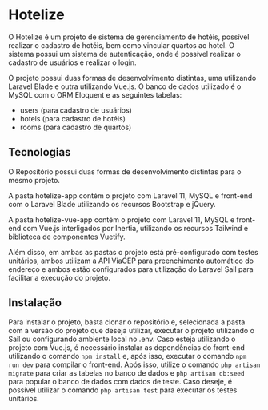 # Hotelize
 O Hotelize é um projeto de sistema de gerenciamento de hotéis, possível realizar o cadastro de hotéis, bem como vincular quartos ao hotel. O sistema possui um sistema de autenticação, onde é possível realizar o cadastro de usuários e realizar o login.

O projeto possui duas formas de desenvolvimento distintas, uma utilizando Laravel Blade e outra utilizando Vue.js. O banco de dados utilizado é o MySQL com o ORM Eloquent e as seguintes tabelas:

- users (para cadastro de usuários)
- hotels (para cadastro de hotéis)
- rooms (para cadastro de quartos)

## Tecnologias
O Repositório possui duas formas de desenvolvimento distintas para o mesmo projeto. 

A pasta hotelize-app contém o projeto com Laravel 11, MySQL e front-end com o Laravel Blade utilizando os recursos Bootstrap e jQuery.

A pasta hotelize-vue-app contém o projeto com Laravel 11, MySQL e front-end com Vue.js interligados por Inertia, utilizando os recursos Tailwind e biblioteca de componentes Vuetify. 

Além disso, em ambas as pastas o projeto está pré-configurado com testes unitários, ambos utilizam a API ViaCEP para preenchimento automático do endereço e ambos estão configurados para utilização do Laravel Sail para facilitar a execução do projeto.

## Instalação
Para instalar o projeto, basta clonar o repositório e, selecionada a pasta com a versão do projeto que deseja utilizar, executar o projeto utilizando o Sail ou configurando ambiente local no .env. Caso esteja utilizando o projeto com Vue.js, é necessário instalar as dependências do front-end utilizando o comando `npm install` e, após isso, executar o comando `npm run dev` para compilar o front-end.
Após isso, utilize o comando `php artisan migrate` para criar as tabelas no banco de dados e `php artisan db:seed` para popular o banco de dados com dados de teste. Caso deseje, é possível utilizar o comando `php artisan test` para executar os testes unitários.

